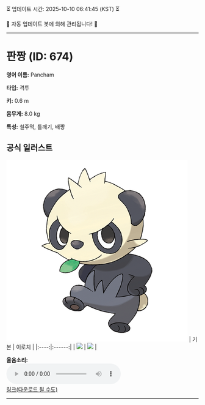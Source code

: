 
⏳ 업데이트 시간: 2025-10-10 06:41:45 (KST) ⏳

🤖 자동 업데이트 봇에 의해 관리됩니다! 🤖

---

# 판짱 (ID: 674)
**영어 이름:** Pancham

**타입:** 격투

**키:** 0.6 m

**몸무게:** 8.0 kg

**특성:** 철주먹, 틀깨기, 배짱

## 공식 일러스트
![](https://raw.githubusercontent.com/PokeAPI/sprites/master/sprites/pokemon/other/official-artwork/674.png)
| 기본 | 이로치 |
|:----:|:------:|
| <img src="http://play.pokemonshowdown.com/sprites/ani/pancham.gif" width="200"> | <img src="http://play.pokemonshowdown.com/sprites/ani-shiny/pancham.gif" width="200"> |

**울음소리:**<br><audio controls src="https://raw.githubusercontent.com/PokeAPI/cries/main/cries/pokemon/latest/674.ogg"></audio><br> [링크(다운로드 될 수도)](https://raw.githubusercontent.com/PokeAPI/cries/main/cries/pokemon/latest/674.ogg)


---
